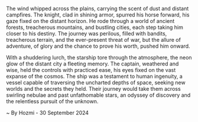 
The wind whipped across the plains, carrying the scent of dust and distant campfires.  The knight, clad in shining armor, spurred his horse forward, his gaze fixed on the distant horizon.  He rode through a world of ancient forests, treacherous mountains, and bustling cities, each step taking him closer to his destiny.  The journey was perilous, filled with bandits, treacherous terrain, and the ever-present threat of war, but the allure of adventure, of glory and the chance to prove his worth, pushed him onward.

With a shuddering lurch, the starship tore through the atmosphere, the neon glow of the distant city a fleeting memory.  The captain, weathered and wise, held the controls with practiced ease, his eyes fixed on the vast expanse of the cosmos.  The ship was a testament to human ingenuity, a vessel capable of traversing the uncharted depths of space, seeking new worlds and the secrets they held.  Their journey would take them across swirling nebulae and past unfathomable stars, an odyssey of discovery and the relentless pursuit of the unknown. 

~ By Hozmi - 30 September 2024
